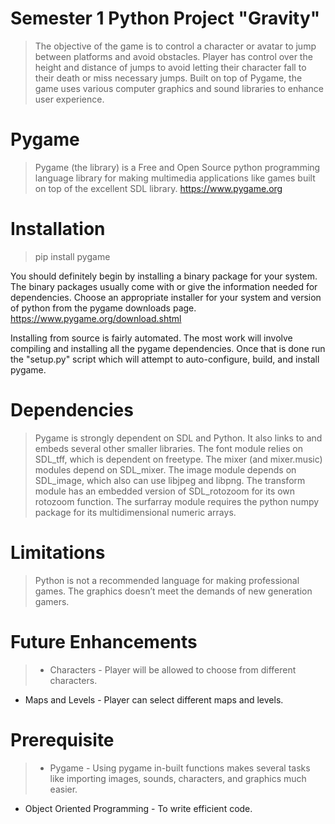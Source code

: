 # Semester 1 Python Project "Gravity"
> The objective of the game is to control a character or avatar to jump between platforms and avoid obstacles. Player has control over the height and distance of jumps to avoid letting their character fall to their death or miss necessary jumps. Built on top of Pygame, the game uses various computer graphics and sound libraries to enhance user experience.

# Pygame
> Pygame (the library) is a Free and Open Source python programming language library for making multimedia applications like games built on top of the excellent SDL library. https://www.pygame.org

# Installation
> pip install pygame

You should definitely begin by installing a binary package for your system. The binary packages usually come with or give the information needed for dependencies. Choose an appropriate installer for your system and version of python from the pygame downloads page. https://www.pygame.org/download.shtml

Installing from source is fairly automated. The most work will involve compiling and installing all the pygame dependencies. Once that is done run the "setup.py" script which will attempt to auto-configure, build, and install pygame.

# Dependencies
> Pygame is strongly dependent on SDL and Python. It also links to and embeds several other smaller libraries. The font module relies on SDL_tff, which is dependent on freetype. The mixer (and mixer.music) modules depend on SDL_mixer. The image module depends on SDL_image, which also can use libjpeg and libpng. The transform module has an embedded version of SDL_rotozoom for its own rotozoom function. The surfarray module requires the python numpy package for its multidimensional numeric arrays.

# Limitations
> Python is not a recommended language for making professional games. The graphics doesn’t meet the demands of new generation gamers.

# Future Enhancements
> * Characters - Player will be allowed to choose from different characters.
  * Maps and Levels - Player can select different maps and levels.
  
 # Prerequisite
 > * Pygame - Using pygame in-built functions makes several tasks like importing images, sounds, characters, and graphics much easier.
   * Object Oriented Programming - To write efficient code. 
  



